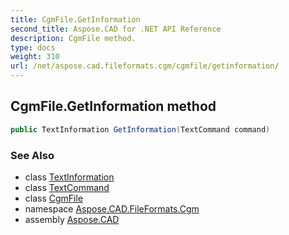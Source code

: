 ```yaml
---
title: CgmFile.GetInformation
second_title: Aspose.CAD for .NET API Reference
description: CgmFile method. 
type: docs
weight: 310
url: /net/aspose.cad.fileformats.cgm/cgmfile/getinformation/
---
```

## CgmFile.GetInformation method

```csharp
public TextInformation GetInformation(TextCommand command)
```

### See Also

* class [TextInformation](../../../aspose.cad.fileformats.cgm.classes/textinformation/)
* class [TextCommand](../../../aspose.cad.fileformats.cgm.commands/textcommand/)
* class [CgmFile](../)
* namespace [Aspose.CAD.FileFormats.Cgm](../../cgmfile/)
* assembly [Aspose.CAD](../../../)


